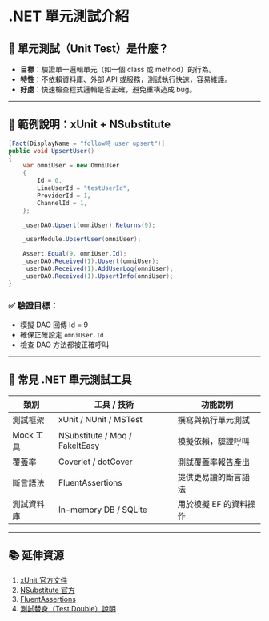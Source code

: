 
# .NET 單元測試介紹

## 📘 單元測試（Unit Test）是什麼？

- **目標**：驗證單一邏輯單元（如一個 class 或 method）的行為。
- **特性**：不依賴資料庫、外部 API 或服務，測試執行快速，容易維護。
- **好處**：快速檢查程式邏輯是否正確，避免重構造成 bug。

---

## 🧪 範例說明：xUnit + NSubstitute

```csharp
[Fact(DisplayName = "follow時 user upsert")]
public void UpsertUser()
{
    var omniUser = new OmniUser
    {
        Id = 0,
        LineUserId = "testUserId",
        ProviderId = 1,
        ChannelId = 1,
    };

    _userDAO.Upsert(omniUser).Returns(9);

    _userModule.UpsertUser(omniUser);

    Assert.Equal(9, omniUser.Id);
    _userDAO.Received(1).Upsert(omniUser);
    _userDAO.Received(1).AddUserLog(omniUser);
    _userDAO.Received(1).UpsertInfo(omniUser);
}
```

### ✅ 驗證目標：
- 模擬 DAO 回傳 Id = 9
- 確保正確設定 `omniUser.Id`
- 檢查 DAO 方法都被正確呼叫

---

## 🧰 常見 .NET 單元測試工具

| 類別     | 工具 / 技術               | 功能說明 |
|----------|---------------------------|----------|
| 測試框架 | xUnit / NUnit / MSTest    | 撰寫與執行單元測試 |
| Mock 工具| NSubstitute / Moq / FakeItEasy | 模擬依賴，驗證呼叫 |
| 覆蓋率   | Coverlet / dotCover        | 測試覆蓋率報告產出 |
| 斷言語法 | FluentAssertions           | 提供更易讀的斷言語法 |
| 測試資料庫 | In-memory DB / SQLite    | 用於模擬 EF 的資料操作 |

---

## 📚 延伸資源

1. [xUnit 官方文件](https://xunit.net/)
2. [NSubstitute 官方](https://nsubstitute.github.io/)
3. [FluentAssertions](https://fluentassertions.com/)
4. [測試替身（Test Double）說明](https://martinfowler.com/bliki/TestDouble.html)
